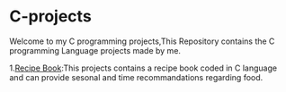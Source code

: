 # C-projects
Welcome to my C programming projects,This Repository contains the C programming Language projects made by me.

1.[Recipe Book](https://github.com/zahra-code/C-projects/tree/main/recipe%20book):This projects contains a recipe book coded in C language and can provide sesonal and time recommandations regarding food.

